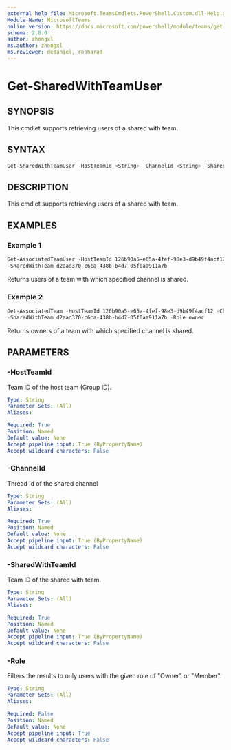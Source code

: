 ```yaml
---
external help file: Microsoft.TeamsCmdlets.PowerShell.Custom.dll-Help.xml
Module Name: MicrosoftTeams
online version: https://docs.microsoft.com/powershell/module/teams/get-sharedwithteamuser
schema: 2.0.0
author: zhongxl
ms.author: zhongxl
ms.reviewer: dedaniel, robharad
---
```


# Get-SharedWithTeamUser

## SYNOPSIS
This cmdlet supports retrieving users of a shared with team.

## SYNTAX
```PowerShell
Get-SharedWithTeamUser -HostTeamId <String> -ChannelId <String> -SharedWithTeamId <String> [-Role <String>]
```

## DESCRIPTION
This cmdlet supports retrieving users of a shared with team.

## EXAMPLES

### Example 1
```PowerShell
Get-AssociatedTeamUser -HostTeamId 126b90a5-e65a-4fef-98e3-d9b49f4acf12 -ChannelId 19:cUfyYYw3h_t-1KG8-WkvVa7KLEsIx-JHmyeG43VJojg1@thread.tacv2
-SharedWithTeam d2aad370-c6ca-438b-b4d7-05f0aa911a7b
```

Returns users of a team with which specified channel is shared.

### Example 2
```PowerShell
Get-AssociatedTeam -HostTeamId 126b90a5-e65a-4fef-98e3-d9b49f4acf12 -ChannelId 19:cUfyYYw3h_t-1KG8-WkvVa7KLEsIx-JHmyeG43VJojg1@thread.tacv2
-SharedWithTeam d2aad370-c6ca-438b-b4d7-05f0aa911a7b -Role owner
```

Returns owners of a team with which specified channel is shared.

## PARAMETERS

### -HostTeamId
Team ID of the host team (Group ID).

```yaml
Type: String
Parameter Sets: (All)
Aliases:

Required: True
Position: Named
Default value: None
Accept pipeline input: True (ByPropertyName)
Accept wildcard characters: False
```

### -ChannelId
Thread id of the shared channel

```yaml
Type: String
Parameter Sets: (All)
Aliases:

Required: True
Position: Named
Default value: None
Accept pipeline input: True (ByPropertyName)
Accept wildcard characters: False
```

### -SharedWithTeamId
Team ID of the shared with team.

```yaml
Type: String
Parameter Sets: (All)
Aliases:

Required: True
Position: Named
Default value: None
Accept pipeline input: True (ByPropertyName)
Accept wildcard characters: False
```

### -Role
Filters the results to only users with the given role of "Owner" or "Member".

```yaml
Type: String
Parameter Sets: (All)
Aliases:

Required: False
Position: Named
Default value: None
Accept pipeline input: True
Accept wildcard characters: False
```